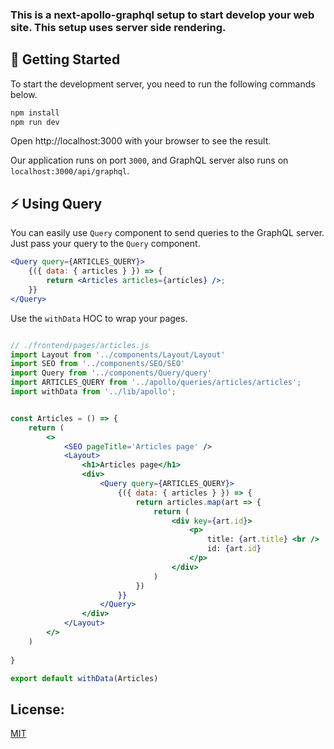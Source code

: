 ### This is a next-apollo-graphql setup to start develop your web site. This setup uses server side rendering.


## 🚀 Getting Started

To start the development server, you need to run the following commands below. 

```bash
npm install
npm run dev
```
Open http://localhost:3000 with your browser to see the result.

Our application runs on port `3000`, and GraphQL server also runs on `localhost:3000/api/graphql`.

## ⚡ Using Query

You can easily use `Query` component to send queries to the GraphQL server. Just pass your query to the `Query` component.
```jsx
<Query query={ARTICLES_QUERY}>
    {({ data: { articles } }) => {
        return <Articles articles={articles} />;
    }}
</Query>
```

Use the `withData` HOC to wrap your pages.
```jsx

// ./frontend/pages/articles.js
import Layout from '../components/Layout/Layout'
import SEO from '../components/SEO/SEO'
import Query from '../components/Query/query'
import ARTICLES_QUERY from '../apollo/queries/articles/articles';
import withData from '../lib/apollo';


const Articles = () => {
    return (
        <>
            <SEO pageTitle='Articles page' />
            <Layout>
                <h1>Articles page</h1>
                <div>
                    <Query query={ARTICLES_QUERY}>
                        {({ data: { articles } }) => {
                            return articles.map(art => {
                                return (
                                    <div key={art.id}>
                                        <p>
                                            title: {art.title} <br />
                                            id: {art.id}
                                        </p>
                                    </div>
                                )
                            })
                        }}
                    </Query>
                </div>
            </Layout>
        </>  
    )
  
}

export default withData(Articles)

```
## License:
[MIT](https://github.com/sergeyyarkov/next-apollo-graphql-setup/blob/master/LICENSE)





